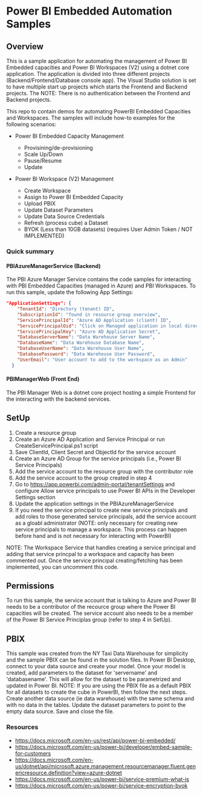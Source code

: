 # Power BI Embedded Automation Samples

## Overview

This is a sample application for automating the management of Power BI Embedded capacities and Power BI Workspaces (V2) using a dotnet core application. The application is divided into three different projects (Backend/Frontend/Database console app). The Visual Studio solution is set to have multiple start up projects which starts the Frontend and Backend projects. The  NOTE: There is no authentication between the Frontend and Backend projects.

This repo to contain demos for automating PowerBI Embedded Capacities and Workspaces. The samples will include how-to examples for the following scenarios:

- Power BI Embedded Capacity Management
  - Provisining/de-provisioning
  - Scale Up/Down
  - Pause/Resume
  - Update

- Power BI Workspace (V2) Management
  - Create Workspace
  - Assign to Power BI Embedded Capacity
  - Upload PBIX
  - Update Dataset Parameters
  - Update Data Source Credentials
  - Refresh (process cube) a Dataset
  - BYOK (Less than 10GB datasets) (requires User Admin Token / NOT IMPLEMENTED)


### Quick summary

#### PBIAzureManagerService (Backend)

The PBI Azure Manager Service contains the code samples for interacting with PBI Embedded Capacities (managed in Azure) and PBI Workspaces.
To run this sample, update the following App Settings:
``` JSON
"ApplicationSettings": {
    "TenantId": "Directory (tenant) ID",
    "SubscriptionId": "found in resource group overview",
    "ServicePrincipalId": "Azure AD Application (client) ID",
    "ServicePrincipalOid": "Click on Managed application in local directory - Object ID",
    "ServicePrincipalKey": "Azure AD Application Secret",
    "DatabaseServerName": "Data Warehouse Server Name",
    "DatabaseName": "Data Warehouse Database Name",
    "DatabaseUserName": "Data Warehouse User Name",
    "DatabasePassword": "Data Warehouse User Password",
    "UserEmail": "User account to add to the workspace as an Admin"
  }
```
#### PBIManagerWeb (Front End)

The PBI Manager Web is a dotnet core project hosting a simple Frontend for the interacting with the backend services.

## SetUp
1. Create a resource group
2. Create an Azure AD Application and Service Principal or run CreateServicePrincipal.ps1 script
3. Save ClientId, Client Secret and ObjectId for the service account
4. Create an Azure AD Group for the service principals (i.e., Power BI Service Principals)
5. Add the service account to the resource group with the contributor role
6. Add the service account to the group created in step 4
7. Go to https://app.powerbi.com/admin-portal/tenantSettings and configure Allow service principals to use Power BI APIs in the Developer Settings section
8. Update the application settings in the PBIAzureManagerService
9. If you need the service principal to create new service principals and add roles to those generated service principals, add the service account as a gloabl administrator (NOTE: only necessary for creating new service principals to manage a workspace. This process can happen before hand and is not necessary for interacting with PowerBI)

NOTE: The Workspace Service that handles creating a service principal and adding that service princpal to a workspace and capacity has been commented out. Once the service principal creating/fetching has been implemented, you can uncomment this code.

## Permissions
To run this sample, the service account that is talking to Azure and Power BI needs to be a contributor of the recource group where the Power BI capacities will be created. The service account also needs to be a member of the Power BI Service Principlas group (refer to step 4 in SetUp).

## PBIX
This sample was created from the NY Taxi Data Warehouse for simplicity and the sample PBIX can be found in the solution files. In Power BI Desktop, connect to your data source and create your model. Once your model is created, add parameters to the dataset for 'servername' and 'databasename'. This will allow for the dataset to be parametrized and updated in Power BI. 
NOTE: If you are using the PBIX file as a default PBIX for all datasets to create the cube in PowerBI, then follow the next steps. Create another data source (ie data warehouse) with the same schema and with no data in the tables. Update the dataset parameters to point to the empty data source. Save and close the file. 

 ### Resources
 - https://docs.microsoft.com/en-us/rest/api/power-bi-embedded/
 - https://docs.microsoft.com/en-us/power-bi/developer/embed-sample-for-customers
 - https://docs.microsoft.com/en-us/dotnet/api/microsoft.azure.management.resourcemanager.fluent.genericresource.definition?view=azure-dotnet
 - https://docs.microsoft.com/en-us/power-bi/service-premium-what-is
 - https://docs.microsoft.com/en-us/power-bi/service-encryption-byok